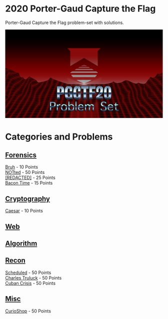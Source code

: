 # 2020 Porter-Gaud Capture the Flag
Porter-Gaud Capture the Flag problem-set with solutions.

![PGCTF20 Logo](/Readme/PGCTF20-hackerman.png)

# Categories and Problems
## [Forensics](/Forensics)
[Bruh](/Forensics/Bruh) - 10 Points \
[NOTted](/Forensics/NOTted) - 50 Points \
[[REDACTED]](/Forensics/REDACTED) - 25 Points \
[Bacon Time](/Forensics/Bacon_Time) - 15 Points

## [Cryptography](/Cryptography)
[Caesar](/Cryptography/Caesar) - 10 Points

## [Web](/Web)

## [Algorithm](/Algorithm)

## [Recon](/Recon)
[Scheduled](/Recon/Scheduled) - 50 Points \
[Charles Truluck](/Recon/Charles_Truluck) - 50 Points \
[Cuban Crisis](/Recon/Cuban_Crisis) - 50 Points

## [Misc](/Misc)
[CurioShop](/Misc/CurioShop) - 50 Points